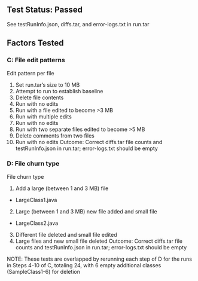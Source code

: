 ## Test Status: Passed
See testRunInfo.json, diffs.tar, and error-logs.txt in run.tar

## Factors Tested
### C: File edit patterns
Edit pattern per file
1. Set run.tar’s size to 10 MB
2. Attempt to run to establish baseline
3. Delete file contents
4. Run with no edits
5. Run with a file edited to become >3 MB
6. Run with multiple edits
7. Run with no edits
8. Run with two separate files edited to become >5 MB
9. Delete comments from two files
10. Run with no edits
Outcome: Correct diffs.tar file counts and testRunInfo.json in run.tar; error-logs.txt should be empty

### D: File churn type
File churn type
1. Add a large (between 1 and 3 MB) file
  - LargeClass1.java
2. Large (between 1 and 3 MB) new file added and small file
  - LargeClass2.java
3. Different file deleted and small file edited
4. Large files and new small file deleted
Outcome: Correct diffs.tar file counts and testRunInfo.json in run.tar; error-logs.txt should be empty

NOTE: These tests are overlapped by rerunning each step of D for the runs in Steps 4-10 of C, totaling 24, with 6 empty additional classes (SampleClass1-6) for deletion